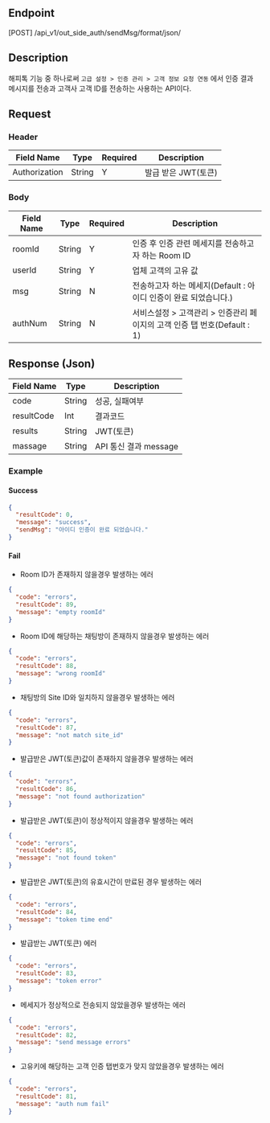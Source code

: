 ## Endpoint
[POST] /api_v1/out_side_auth/sendMsg/format/json/

## Description
해피톡 기능 중 하나로써 `고급 설정 > 인증 관리 > 고객 정보 요청 연동` 에서
인증 결과 메시지를 전송과 고객사 고객 ID를 전송하는 사용하는 API이다.

## Request
### Header
| Field Name    | Type   | Required | Description   |
|---------------|--------|----------|---------------|
| Authorization | String | Y        | 발급 받은 JWT(토큰) |

### Body
| Field Name | Type   | Required | Description                                      |
|------------|--------|----------|--------------------------------------------------|
| roomId     | String | Y        | 인증 후 인증 관련 메세지를 전송하고자 하는 Room ID                 |
| userId     | String | Y        | 업체 고객의 고유 값                                      |
| msg        | String | N        | 전송하고자 하는 메세지(Default : 아이디 인증이 완료 되었습니다.)        |
| authNum    | String | N        | 서비스설정 > 고객관리 > 인증관리 페이지의 고객 인증 탭 번호(Default : 1) |

## Response (Json)
| Field Name | Type   | Description       |
|------------|--------|-------------------|
| code       | String | 성공, 실패여부          |
| resultCode | Int    | 결과코드              |
| results    | String | JWT(토큰)           |
| massage    | String | API 통신 결과 message |

### Example

#### Success
```json
{
  "resultCode": 0,
  "message": "success",
  "sendMsg": "아이디 인증이 완료 되었습니다."
}
```

#### Fail

- Room ID가 존재하지 않을경우 발생하는 에러
```json
{
  "code": "errors",
  "resultCode": 89,
  "message": "empty roomId"
}
```

- Room ID에 해당하는 채팅방이 존재하지 않을경우 발생하는 에러
```json
{
  "code": "errors",
  "resultCode": 88,
  "message": "wrong roomId"
}
```

- 채팅방의 Site ID와 일치하지 않을경우 발생하는 에러
```json
{
  "code": "errors",
  "resultCode": 87,
  "message": "not match site_id"
}
```

- 발급받은 JWT(토큰)값이 존재하지 않을경우 발생하는 에러
```json
{
  "code": "errors",
  "resultCode": 86,
  "message": "not found authorization"
}
```

- 발급받은 JWT(토큰)이 정상적이지 않을경우 발생하는 에러
```json
{
  "code": "errors",
  "resultCode": 85,
  "message": "not found token"
}
```

- 발급받은 JWT(토큰)의 유효시간이 만료된 경우 발생하는 에러
```json
{
  "code": "errors",
  "resultCode": 84,
  "message": "token time end"
}
```

- 발급받는 JWT(토큰) 에러
```json
{
  "code": "errors",
  "resultCode": 83,
  "message": "token error"
}
```

- 메세지가 정상적으로 전송되지 않았을경우 발생하는 에러
```json
{
  "code": "errors",
  "resultCode": 82,
  "message": "send message errors"
}
```

- 고유키에 해당하는 고객 인증 탭번호가 맞지 않았을경우 발생하는 에러
```json
{
  "code": "errors",
  "resultCode": 81,
  "message": "auth num fail"
}
```